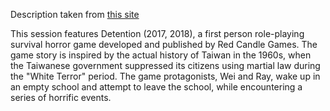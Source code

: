 Description taken from [this site](https://sites.google.com/view/eternalpolymath/game-studies/ethics-and-games-series)

This session features Detention (2017, 2018), a first person role-playing survival horror game developed and published by Red Candle Games. The game story is inspired by the actual history of Taiwan in the 1960s, when the Taiwanese government suppressed its citizens using martial law during the "White Terror" period. The game protagonists, Wei and Ray, wake up in an empty school and attempt to leave the school, while encountering a series of horrific events.
